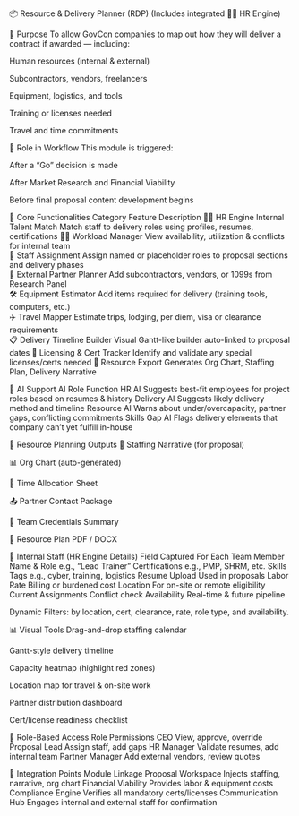 📦 Resource & Delivery Planner (RDP)
(Includes integrated 🧑‍💼 HR Engine)

🎯 Purpose
To allow GovCon companies to map out how they will deliver a contract if awarded — including:

Human resources (internal & external)

Subcontractors, vendors, freelancers

Equipment, logistics, and tools

Training or licenses needed

Travel and time commitments

🔁 Role in Workflow
This module is triggered:

After a “Go” decision is made

After Market Research and Financial Viability

Before final proposal content development begins

🧩 Core Functionalities
Category	Feature	Description
🧑‍💼 HR Engine	Internal Talent Match	Match staff to delivery roles using profiles, resumes, certifications
🧑‍💻 Workload Manager	View availability, utilization & conflicts for internal team	
🧾 Staff Assignment	Assign named or placeholder roles to proposal sections and delivery phases	
👥 External Partner Planner	Add subcontractors, vendors, or 1099s from Research Panel	
🛠️ Equipment Estimator	Add items required for delivery (training tools, computers, etc.)	
✈️ Travel Mapper	Estimate trips, lodging, per diem, visa or clearance requirements	
📋 Delivery Timeline Builder	Visual Gantt-like builder auto-linked to proposal dates	
🔎 Licensing & Cert Tracker	Identify and validate any special licenses/certs needed	
📂 Resource Export	Generates Org Chart, Staffing Plan, Delivery Narrative	

🧠 AI Support
AI Role	Function
HR AI	Suggests best-fit employees for project roles based on resumes & history
Delivery AI	Suggests likely delivery method and timeline
Resource AI	Warns about under/overcapacity, partner gaps, conflicting commitments
Skills Gap AI	Flags delivery elements that company can’t yet fulfill in-house

🧾 Resource Planning Outputs
📎 Staffing Narrative (for proposal)

📊 Org Chart (auto-generated)

🧮 Time Allocation Sheet

📤 Partner Contact Package

🧾 Team Credentials Summary

📄 Resource Plan PDF / DOCX

🧰 Internal Staff (HR Engine Details)
Field	Captured For Each Team Member
Name & Role	e.g., “Lead Trainer”
Certifications	e.g., PMP, SHRM, etc.
Skills Tags	e.g., cyber, training, logistics
Resume Upload	Used in proposals
Labor Rate	Billing or burdened cost
Location	For on-site or remote eligibility
Current Assignments	Conflict check
Availability	Real-time & future pipeline

Dynamic Filters: by location, cert, clearance, rate, role type, and availability.

📊 Visual Tools
Drag-and-drop staffing calendar

Gantt-style delivery timeline

Capacity heatmap (highlight red zones)

Location map for travel & on-site work

Partner distribution dashboard

Cert/license readiness checklist

🔐 Role-Based Access
Role	Permissions
CEO	View, approve, override
Proposal Lead	Assign staff, add gaps
HR Manager	Validate resumes, add internal team
Partner Manager	Add external vendors, review quotes

🔁 Integration Points
Module	Linkage
Proposal Workspace	Injects staffing, narrative, org chart
Financial Viability	Provides labor & equipment costs
Compliance Engine	Verifies all mandatory certs/licenses
Communication Hub	Engages internal and external staff for confirmation